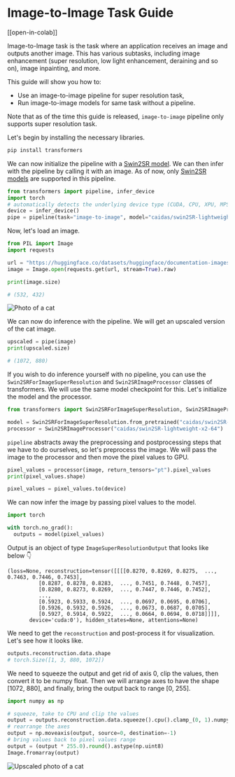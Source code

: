 <!--Copyright 2023 The HuggingFace Team. All rights reserved.

Licensed under the Apache License, Version 2.0 (the "License"); you may not use this file except in compliance with
the License. You may obtain a copy of the License at

http://www.apache.org/licenses/LICENSE-2.0

Unless required by applicable law or agreed to in writing, software distributed under the License is distributed on
an "AS IS" BASIS, WITHOUT WARRANTIES OR CONDITIONS OF ANY KIND, either express or implied. See the License for the
specific language governing permissions and limitations under the License.

⚠️ Note that this file is in Markdown but contain specific syntax for our doc-builder (similar to MDX) that may not be
rendered properly in your Markdown viewer.

-->

# Image-to-Image Task Guide

[[open-in-colab]]

Image-to-Image task is the task where an application receives an image and outputs another image. This has various subtasks, including image enhancement (super resolution, low light enhancement, deraining and so on), image inpainting, and more.

This guide will show you how to:
- Use an image-to-image pipeline for super resolution task,
- Run image-to-image models for same task without a pipeline.

Note that as of the time this guide is released, `image-to-image` pipeline only supports super resolution task.

Let's begin by installing the necessary libraries.

```bash
pip install transformers
```

We can now initialize the pipeline with a [Swin2SR model](https://huggingface.co/caidas/swin2SR-lightweight-x2-64). We can then infer with the pipeline by calling it with an image. As of now, only [Swin2SR models](https://huggingface.co/models?sort=trending&search=swin2sr) are supported in this pipeline.

```python
from transformers import pipeline, infer_device
import torch
# automatically detects the underlying device type (CUDA, CPU, XPU, MPS, etc.)
device = infer_device()
pipe = pipeline(task="image-to-image", model="caidas/swin2SR-lightweight-x2-64", device=device)
```

Now, let's load an image.

```python
from PIL import Image
import requests

url = "https://huggingface.co/datasets/huggingface/documentation-images/resolve/main/transformers/tasks/cat.jpg"
image = Image.open(requests.get(url, stream=True).raw)

print(image.size)
```

```bash
# (532, 432)
```

<div class="flex justify-center">
     <img src="https://huggingface.co/datasets/huggingface/documentation-images/resolve/main/transformers/tasks/cat.jpg" alt="Photo of a cat"/>
</div>

We can now do inference with the pipeline. We will get an upscaled version of the cat image.

```python
upscaled = pipe(image)
print(upscaled.size)
```

```bash
# (1072, 880)
```

If you wish to do inference yourself with no pipeline, you can use the `Swin2SRForImageSuperResolution` and `Swin2SRImageProcessor` classes of transformers. We will use the same model checkpoint for this. Let's initialize the model and the processor.

```python
from transformers import Swin2SRForImageSuperResolution, Swin2SRImageProcessor 

model = Swin2SRForImageSuperResolution.from_pretrained("caidas/swin2SR-lightweight-x2-64").to(device)
processor = Swin2SRImageProcessor("caidas/swin2SR-lightweight-x2-64")
```

`pipeline` abstracts away the preprocessing and postprocessing steps that we have to do ourselves, so let's preprocess the image. We will pass the image to the processor and then move the pixel values to GPU.

```python
pixel_values = processor(image, return_tensors="pt").pixel_values
print(pixel_values.shape)

pixel_values = pixel_values.to(device)
```

We can now infer the image by passing pixel values to the model.

```python
import torch

with torch.no_grad():
  outputs = model(pixel_values)
```

Output is an object of type `ImageSuperResolutionOutput` that looks like below 👇

```
(loss=None, reconstruction=tensor([[[[0.8270, 0.8269, 0.8275,  ..., 0.7463, 0.7446, 0.7453],
          [0.8287, 0.8278, 0.8283,  ..., 0.7451, 0.7448, 0.7457],
          [0.8280, 0.8273, 0.8269,  ..., 0.7447, 0.7446, 0.7452],
          ...,
          [0.5923, 0.5933, 0.5924,  ..., 0.0697, 0.0695, 0.0706],
          [0.5926, 0.5932, 0.5926,  ..., 0.0673, 0.0687, 0.0705],
          [0.5927, 0.5914, 0.5922,  ..., 0.0664, 0.0694, 0.0718]]]],
       device='cuda:0'), hidden_states=None, attentions=None)
```

We need to get the `reconstruction` and post-process it for visualization. Let's see how it looks like.

```python
outputs.reconstruction.data.shape
# torch.Size([1, 3, 880, 1072])
```

We need to squeeze the output and get rid of axis 0, clip the values, then convert it to be numpy float. Then we will arrange axes to have the shape [1072, 880], and finally, bring the output back to range [0, 255].

```python
import numpy as np

# squeeze, take to CPU and clip the values
output = outputs.reconstruction.data.squeeze().cpu().clamp_(0, 1).numpy()
# rearrange the axes
output = np.moveaxis(output, source=0, destination=-1)
# bring values back to pixel values range
output = (output * 255.0).round().astype(np.uint8)
Image.fromarray(output)
```

<div class="flex justify-center">
     <img src="https://huggingface.co/datasets/huggingface/documentation-images/resolve/main/transformers/tasks/cat_upscaled.png" alt="Upscaled photo of a cat"/>
</div>
